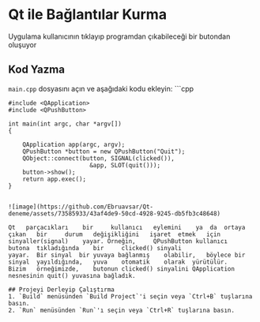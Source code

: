 # Qt ile Bağlantılar Kurma 
Uygulama	 kullanıcının	 tıklayıp	 programdan	çıkabileceği	 bir	 butondan	 oluşuyor

## Kod Yazma

   `main.cpp` dosyasını açın ve aşağıdaki kodu ekleyin:
    ```cpp
    
    #include <QApplication>
    #include <QPushButton>
    
    int main(int argc, char *argv[])
    {
    
        QApplication app(argc, argv);
        QPushButton *button = new QPushButton("Quit");
        QObject::connect(button, SIGNAL(clicked()),
                           &app, SLOT(quit()));
        button->show();
        return app.exec();
    }
    
   ```

![image](https://github.com/Ebruavsar/Qt-deneme/assets/73585933/43af4de9-50cd-4928-9245-db5fb3c48648)

Qt	 parçacıkları	 bir	 kullanıcı	 eylemini	 ya	 da	 ortaya	 çıkan	 bir	 durum	 değişikliğini	 işaret	 etmek	 için	
sinyaller(signal)	 yayar. Örneğin,	 QPushButton kullanıcı	 butona	 tıkladığında	 bir	 clicked() sinyali	
yayar.	Bir	sinyal	bir	yuvaya bağlanmış	olabilir,	böylece	bir	sinyal	yayıldığında,	yuva	otomatik	olarak	yürütülür.	
Bizim	örneğimizde,	butonun	clicked() sinyalini	QApplication nesnesinin	quit() yuvasına	bağladık.	

## Projeyi Derleyip Çalıştırma
1. `Build` menüsünden `Build Project`'i seçin veya `Ctrl+B` tuşlarına basın.
2. `Run` menüsünden `Run`'ı seçin veya `Ctrl+R` tuşlarına basın.


